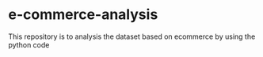 # e-commerce-analysis
This repository is to analysis the dataset  based on ecommerce by using  the python code
